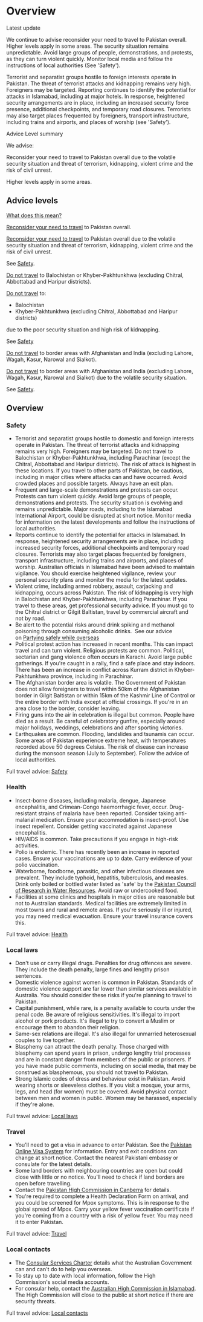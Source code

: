 # Overview

Latest update

We continue to advise reconsider your need to travel to Pakistan overall. Higher levels apply in some areas. The security situation remains unpredictable. Avoid large groups of people, demonstrations, and protests, as they can turn violent quickly. Monitor local media and follow the instructions of local authorities (See 'Safety').  
  
Terrorist and separatist groups hostile to foreign interests operate in Pakistan. The threat of terrorist attacks and kidnapping remains very high. Foreigners may be targeted. Reporting continues to identify the potential for attacks in Islamabad, including at major hotels. In response, heightened security arrangements are in place, including an increased security force presence, additional checkpoints, and temporary road closures. Terrorists may also target places frequented by foreigners, transport infrastructure, including trains and airports, and places of worship (see 'Safety').

Advice Level summary

We advise:

Reconsider your need to travel to Pakistan overall due to the volatile security situation and threat of terrorism, kidnapping, violent crime and the risk of civil unrest.

Higher levels apply in some areas.

## Advice levels

[What does this mean?](/before-you-go/travel-advice-explained/)

[Reconsider your need to travel](https://www.smartraveller.gov.au/consular-services/travel-advice-explained#level3) to Pakistan overall.

[Reconsider your need to travel](https://www.smartraveller.gov.au/consular-services/travel-advice-explained#level3) to Pakistan overall due to the volatile security situation and threat of terrorism, kidnapping, violent crime and the risk of civil unrest.

See [Safety](#safety).

[Do not travel](https://www.smartraveller.gov.au/consular-services/travel-advice-explained#level4) to Balochistan or Khyber-Pakhtunkhwa (excluding Chitral, Abbottabad and Haripur districts).

[Do not travel](https://www.smartraveller.gov.au/consular-services/travel-advice-explained#level4) to:

* Balochistan
* Khyber-Pakhtunkhwa (excluding Chitral, Abbottabad and Haripur districts)

due to the poor security situation and high risk of kidnapping.

See [Safety](#safety)

[Do not travel](https://www.smartraveller.gov.au/consular-services/travel-advice-explained#level4) to border areas with Afghanistan and India (excluding Lahore, Wagah, Kasur, Narowal and Sialkot).

[Do not travel](https://www.smartraveller.gov.au/consular-services/travel-advice-explained#level4) to border areas with Afghanistan and India (excluding Lahore, Wagah, Kasur, Narowal and Sialkot) due to the volatile security situation.

See [Safety](#safety).

## Overview

### Safety

* Terrorist and separatist groups hostile to domestic and foreign interests operate in Pakistan. The threat of terrorist attacks and kidnapping remains very high. Foreigners may be targeted. Do not travel to Balochistan or Khyber-Pakhtunkhwa, including Parachinar (except the Chitral, Abbottabad and Haripur districts). The risk of attack is highest in these locations. If you travel to other parts of Pakistan, be cautious, including in major cities where attacks can and have occurred. Avoid crowded places and possible targets. Always have an exit plan.
* Frequent and large-scale demonstrations and protests can occur. Protests can turn violent quickly. Avoid large groups of people, demonstrations and protests. The security situation is evolving and remains unpredictable. Major roads, including to the Islamabad International Airport, could be disrupted at short notice. Monitor media for information on the latest developments and follow the instructions of local authorities.
* Reports continue to identify the potential for attacks in Islamabad. In response, heightened security arrangements are in place, including increased security forces, additional checkpoints and temporary road closures. Terrorists may also target places frequented by foreigners, transport infrastructure, including trains and airports, and places of worship. Australian officials in Islamabad have been advised to maintain vigilance. You should exercise heightened vigilance, review your personal security plans and monitor the media for the latest updates.
* Violent crime, including armed robbery, assault, carjacking and kidnapping, occurs across Pakistan. The risk of kidnapping is very high in Balochistan and Khyber-Pakhtunkhwa, including Parachinar. If you travel to these areas, get professional security advice. If you must go to the Chitral district or Gilgit Baltistan, travel by commercial aircraft and not by road.
* Be alert to the potential risks around drink spiking and methanol poisoning through consuming alcoholic drinks.  See our advice on [Partying safely while overseas](https://www.smartraveller.gov.au/before-you-go/safety/partying)
* Political protest action has increased in recent months. This can impact travel and can turn violent. Religious protests are common. Political, sectarian and gang violence often occurs in Karachi. Avoid large public gatherings. If you're caught in a rally, find a safe place and stay indoors. There has been an increase in conflict across Kurram district in Khyber-Pakhtunkhwa province, including in Parachinar.
* The Afghanistan border area is volatile. The Government of Pakistan does not allow foreigners to travel within 50km of the Afghanistan border in Gilgit Baltistan or within 15km of the Kashmir Line of Control or the entire border with India except at official crossings. If you're in an area close to the border, consider leaving.
* Firing guns into the air in celebration is illegal but common. People have died as a result. Be careful of celebratory gunfire, especially around major holidays, weddings, celebrations and after sporting victories.
* Earthquakes are common. Flooding, landslides and tsunamis can occur. Some areas of Pakistan experience extreme heat, with temperatures recorded above 50 degrees Celsius. The risk of disease can increase during the monsoon season (July to September). Follow the advice of local authorities.

Full travel advice: [Safety](#safety)

### Health

* Insect-borne diseases, including malaria, dengue, Japanese encephalitis, and Crimean-Congo haemorrhagic fever, occur. Drug-resistant strains of malaria have been reported. Consider taking anti-malarial medication. Ensure your accommodation is insect-proof. Use insect repellent. Consider getting vaccinated against Japanese encephalitis.
* HIV/AIDS is common. Take precautions if you engage in high-risk activities.
* Polio is endemic. There has recently been an increase in reported cases. Ensure your vaccinations are up to date. Carry evidence of your polio vaccination.
* Waterborne, foodborne, parasitic, and other infectious diseases are prevalent. They include typhoid, hepatitis, tuberculosis, and measles. Drink only boiled or bottled water listed as 'safe' by the [Pakistan Council of Research in Water Resources](https://www.pcrwr.gov.pk/). Avoid raw or undercooked food.
* Facilities at some clinics and hospitals in major cities are reasonable but not to Australian standards. Medical facilities are extremely limited in most towns and rural and remote areas. If you're seriously ill or injured, you may need medical evacuation. Ensure your travel insurance covers this.

Full travel advice: [Health](#health)

### Local laws

* Don't use or carry illegal drugs. Penalties for drug offences are severe. They include the death penalty, large fines and lengthy prison sentences.
* Domestic violence against women is common in Pakistan. Standards of domestic violence support are far lower than similar services available in Australia. You should consider these risks if you're planning to travel to Pakistan.
* Capital punishment, while rare, is a penalty available to courts under the penal code. Be aware of religious sensitivities. It's illegal to import alcohol or pork products. It's illegal to try to convert a Muslim or encourage them to abandon their religion.
* Same-sex relations are illegal. It's also illegal for unmarried heterosexual couples to live together.
* Blasphemy can attract the death penalty. Those charged with blasphemy can spend years in prison, undergo lengthy trial processes and are in constant danger from members of the public or prisoners. If you have made public comments, including on social media, that may be construed as blasphemous, you should not travel to Pakistan.
* Strong Islamic codes of dress and behaviour exist in Pakistan. Avoid wearing shorts or sleeveless clothes. If you visit a mosque, your arms, legs, and head (for women) must be covered. Avoid physical contact between men and women in public. Women may be harassed, especially if they're alone.

Full travel advice: [Local laws](#local-laws)

### Travel

* You'll need to get a visa in advance to enter Pakistan. See the [Pakistan Online Visa System](https://visa.nadra.gov.pk/) for information. Entry and exit conditions can change at short notice. Contact the nearest Pakistani embassy or consulate for the latest details.
* Some land borders with neighbouring countries are open but could close with little or no notice. You'll need to check if land borders are open before travelling.
* Contact the [Pakistan High Commission in Canberra](http://www.pakistan.org.au/) for details.
* You're required to complete a Health Declaration Form on arrival, and you could be screened for Mpox symptoms. This is in response to the global spread of Mpox. Carry your yellow fever vaccination certificate if you're coming from a country with a risk of yellow fever. You may need it to enter Pakistan.

Full travel advice: [Travel](#travel)

### Local contacts

* The [Consular Services Charter](/node/46) details what the Australian Government can and can't do to help you overseas.
* To stay up to date with local information, follow the High Commission's social media accounts.
* For consular help, contact the [Australian High Commission in Islamabad](http://pakistan.highcommission.gov.au/islm/home.html). The High Commission will close to the public at short notice if there are security threats.

Full travel advice: [Local contacts](#local-contacts)